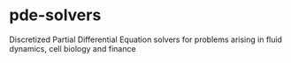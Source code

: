 pde-solvers
===========

Discretized Partial Differential Equation solvers for problems arising in fluid dynamics, cell biology and finance